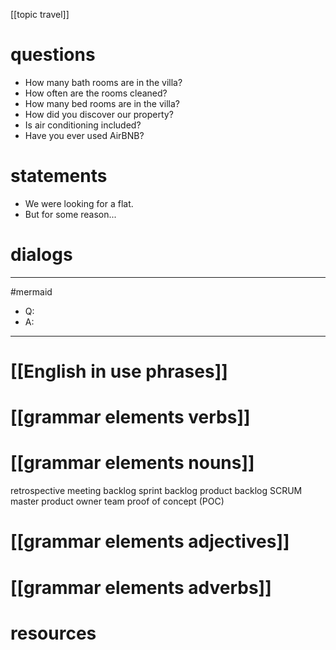[[topic travel]]
# questions
- How many bath rooms are in the villa?
- How often are the rooms cleaned?
- How many bed rooms are in the villa?
- How did you discover our property?
- Is air conditioning included?
- Have you ever used AirBNB?



# statements
- We were looking for a flat.
- But for some reason...




# dialogs
---
#mermaid 

- Q: 
- A: 

---

# [[English in use phrases]]

# [[grammar elements verbs]]

# [[grammar elements nouns]]

retrospective meeting
backlog
sprint backlog
product backlog
SCRUM master
product owner
team
proof of concept (POC)

# [[grammar elements adjectives]]

# [[grammar elements adverbs]]

# resources
